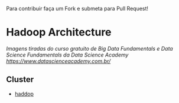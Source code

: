 Para contribuir faça um Fork e submeta para Pull Request!

# Hadoop Architecture

*Imagens tiradas do curso gratuito de Big Data Fundamentals e Data Science Fundamentals da Data Science Academy*
*https://www.datascienceacademy.com.br/*

## Cluster

* [haddop](/arquiteturaHadoop-01.png)
